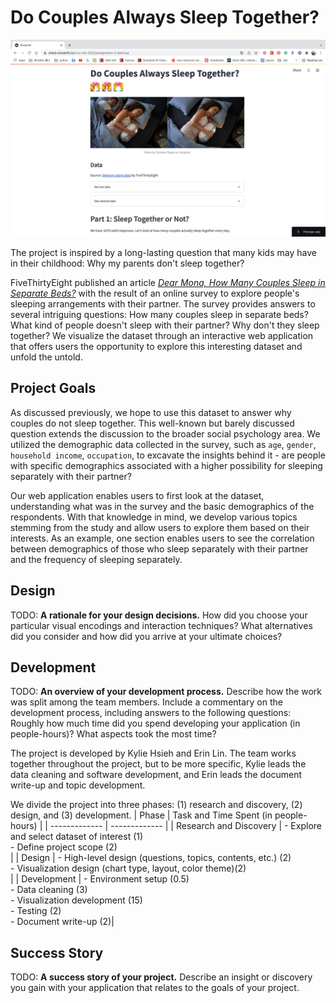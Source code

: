 # Do Couples Always Sleep Together?

![A screenshot of your application. Could be a GIF.](Figs/screenshot.png)

The project is inspired by a long-lasting question that many kids may have in their childhood: Why my parents don't sleep together?

FiveThirtyEight published an article [*Dear Mona, How Many Couples Sleep in Separate Beds?*](https://fivethirtyeight.com/features/dear-mona-how-many-couples-sleep-in-separate-beds/) with the result of an online survey to explore people's sleeping arrangements with their partner. The survey provides answers to several intriguing questions: How many couples sleep in separate beds? What kind of people doesn't sleep with their partner? Why don't they sleep together? We visualize the dataset through an interactive web application that offers users the opportunity to explore this interesting dataset and unfold the untold.


## Project Goals

As discussed previously, we hope to use this dataset to answer why couples do not sleep together. This well-known but barely discussed question extends the discussion to the broader social psychology area. We utilized the demographic data collected in the survey, such as `age`, `gender`, `household income`, `occupation`, to excavate the insights behind it - are people with specific demographics associated with a higher possibility for sleeping separately with their partner?

Our web application enables users to first look at the dataset, understanding what was in the survey and the basic demographics of the respondents. With that knowledge in mind, we develop various topics stemming from the study and allow users to explore them based on their interests. As an example, one section enables users to see the correlation between demographics of those who sleep separately with their partner and the frequency of sleeping separately.


## Design

TODO: **A rationale for your design decisions.** How did you choose your particular visual encodings and interaction techniques? What alternatives did you consider and how did you arrive at your ultimate choices?


## Development

TODO: **An overview of your development process.** Describe how the work was split among the team members. Include a commentary on the development process, including answers to the following questions: Roughly how much time did you spend developing your application (in people-hours)? What aspects took the most time?

The project is developed by Kylie Hsieh and Erin Lin. The team works together throughout the project, but to be more specific, Kylie leads the data cleaning and software development, and Erin leads the document write-up and topic development.

We divide the project into three phases: (1) research and discovery, (2) design, and (3) development.
| Phase  | Task and Time Spent (in people-hours) |
| ------------- | ------------- |
| Research and Discovery | - Explore and select dataset of interest (1)<br/> - Define project scope (2)<br/>|
| Design  | - High-level design (questions, topics, contents, etc.) (2)<br/> - Visualization design (chart type, layout, color theme)(2)<br/>|
| Development  | - Environment setup (0.5)<br/> - Data cleaning (3)<br/> - Visualization development (15)<br/> - Testing (2)<br/> - Document write-up (2)|

## Success Story

TODO:  **A success story of your project.** Describe an insight or discovery you gain with your application that relates to the goals of your project.
